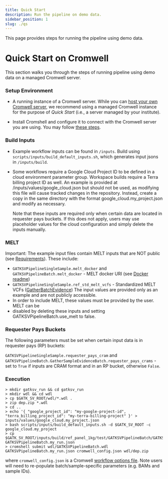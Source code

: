 ```yaml
---
title: Quick Start
description: Run the pipeline on demo data.
sidebar_position: 1
slug: ./qs
---
```


This page provides steps for running the pipeline using demo data.

# Quick Start on Cromwell

This section walks you through the steps of running pipeline using 
demo data on a managed Cromwell server.

### Setup Environment

- A running instance of a Cromwell server. While you can 
  [host your own Cromwell server](https://cromwell.readthedocs.io/en/stable/tutorials/ServerMode/), 
  we recommend using a managed Cromwell instance for the purpose of _Quick Start_ 
  (i.e., a server managed by your institute).

- Install Cromshell and configure it to connect with the Cromwell server you are using. 
  You may follow [these steps](cromwell#setup-cromshell).

### Build Inputs

- Example workflow inputs can be found in `/inputs`. 
  Build using `scripts/inputs/build_default_inputs.sh`, 
  which generates input jsons in `/inputs/build`.

- Some workflows require a Google Cloud Project ID to be defined in 
  a cloud environment parameter group. Workspace builds require a 
  Terra billing project ID as well. An example is provided at 
  /inputs/values/google_cloud.json but should not be used, 
  as modifying this file will cause tracked changes in the repository. 
  Instead, create a copy in the same directory with the format 
  google_cloud.my_project.json and modify as necessary.

  Note that these inputs are required only when certain data are 
  located in requester pays buckets. If this does not apply, 
  users may use placeholder values for the cloud configuration 
  and simply delete the inputs manually.

### MELT
Important: The example input files contain MELT inputs that are NOT public 
(see [Requirements](https://github.com/broadinstitute/gatk-sv#requirements)). These include:

- `GATKSVPipelineSingleSample.melt_docker` and `GATKSVPipelineBatch.melt_docker` - MELT docker URI 
(see [Docker readme](https://github.com/talkowski-lab/gatk-sv-v1/blob/master/dockerfiles/README.md))
- `GATKSVPipelineSingleSample.ref_std_melt_vcfs` - Standardized MELT VCFs ([GatherBatchEvidence](/docs/modules/gbe))
The input values are provided only as an example and are not publicly accessible. 
- In order to include MELT, these values must be provided by the user. MELT can be 
- disabled by deleting these inputs and setting GATKSVPipelineBatch.use_melt to false.

### Requester Pays Buckets

The following parameters must be set when certain input data is in requester pays (RP) buckets:

`GATKSVPipelineSingleSample.requester_pays_cram` and 
`GATKSVPipelineBatch.GatherSampleEvidenceBatch.requester_pays_crams` - 
set to `True` if inputs are CRAM format and in an RP bucket, otherwise `False`.


### Execution

```shell
> mkdir gatksv_run && cd gatksv_run
> mkdir wdl && cd wdl
> cp $GATK_SV_ROOT/wdl/*.wdl .
> zip dep.zip *.wdl
> cd ..
> echo '{ "google_project_id": "my-google-project-id", "terra_billing_project_id": "my-terra-billing-project" }' > inputs/values/google_cloud.my_project.json
> bash scripts/inputs/build_default_inputs.sh -d $GATK_SV_ROOT -c google_cloud.my_project
> cp $GATK_SV_ROOT/inputs/build/ref_panel_1kg/test/GATKSVPipelineBatch/GATKSVPipelineBatch.json GATKSVPipelineBatch.my_run.json
> cromshell submit wdl/GATKSVPipelineBatch.wdl GATKSVPipelineBatch.my_run.json cromwell_config.json wdl/dep.zip
```

where `cromwell_config.json` is a Cromwell 
[workflow options file](https://cromwell.readthedocs.io/en/stable/wf_options/Overview/).
Note users will need to re-populate batch/sample-specific parameters (e.g. BAMs and sample IDs).
